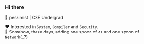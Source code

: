 ### Hi there

👋 pessimist | CSE Undergrad 

❤️ Interested in `System`, `Compiler` and `Security`.                         
🥄 Somehow, these days, adding one spoon of `AI` and one spoon of `Network`(..?)
